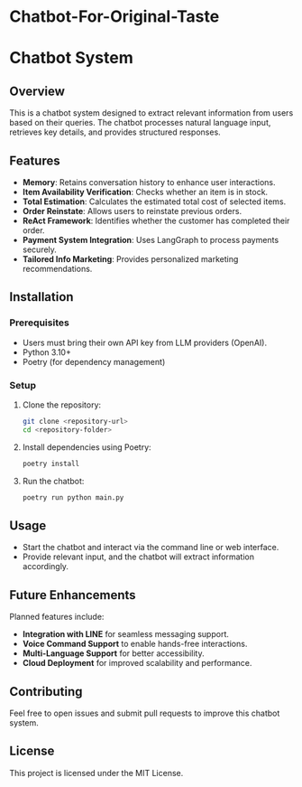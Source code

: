 # Chatbot-For-Original-Taste
# Chatbot System

## Overview
This is a chatbot system designed to extract relevant information from users based on their queries. The chatbot processes natural language input, retrieves key details, and provides structured responses.

## Features
- **Memory**: Retains conversation history to enhance user interactions.
- **Item Availability Verification**: Checks whether an item is in stock.
- **Total Estimation**: Calculates the estimated total cost of selected items.
- **Order Reinstate**: Allows users to reinstate previous orders.
- **ReAct Framework**: Identifies whether the customer has completed their order.
- **Payment System Integration**: Uses LangGraph to process payments securely.
- **Tailored Info Marketing**: Provides personalized marketing recommendations.

## Installation
### Prerequisites
- Users must bring their own API key from LLM providers (OpenAI).
- Python 3.10+
- Poetry (for dependency management)

### Setup
1. Clone the repository:
   ```bash
   git clone <repository-url>
   cd <repository-folder>
   ```
2. Install dependencies using Poetry:
   ```bash
   poetry install
   ```
3. Run the chatbot:
   ```bash
   poetry run python main.py
   ```

## Usage
- Start the chatbot and interact via the command line or web interface.
- Provide relevant input, and the chatbot will extract information accordingly.

## Future Enhancements
Planned features include:
- **Integration with LINE** for seamless messaging support.
- **Voice Command Support** to enable hands-free interactions.
- **Multi-Language Support** for better accessibility.
- **Cloud Deployment** for improved scalability and performance.

## Contributing
Feel free to open issues and submit pull requests to improve this chatbot system.

## License
This project is licensed under the MIT License.

